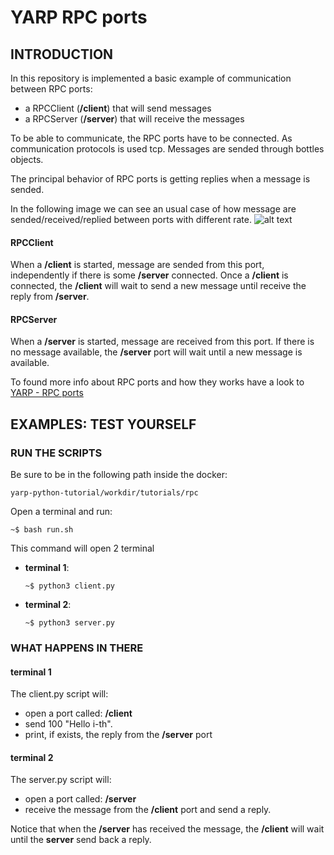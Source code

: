 # YARP RPC ports

## INTRODUCTION

In this repository is implemented a basic example of communication between RPC ports:
- a RPCClient (**/client**) that will send messages 
- a RPCServer (**/server**) that will receive the messages

To be able to communicate, the RPC ports have to be connected.
As communication protocols is used tcp.
Messages are sended through bottles objects.

The principal behavior of RPC ports is getting replies when a message is sended.

In the following image we can see an usual case of how message are sended/received/replied between ports with different rate.
![alt text][rpc]

#### RPCClient
When a **/client** is started, message are sended from this port, independently if there is some **/server** connected.
Once a **/client** is connected, the **/client** will wait to send a new message until receive the reply from **/server**.

#### RPCServer
When a **/server** is started, message are received from this port. If there is no message available, the **/server** port will wait until a new message is 
available.

To found more info about RPC ports and how they works have a look to [YARP - RPC ports](http://www.yarp.it/git-master/rpc_ports.html)

[rpc]:https://github.com/s4hri/yarp-python-tutorials/blob/master/workdir/media/rpc.png

## EXAMPLES: TEST YOURSELF

### RUN THE SCRIPTS
Be sure to be in the following path inside the docker: 


    yarp-python-tutorial/workdir/tutorials/rpc


Open a terminal and run:
  ```terminal
  ~$ bash run.sh
  ```

This command will open 2 terminal 
  
- **terminal 1**:  
               
      ~$ python3 client.py
 
- **terminal 2**: 

      ~$ python3 server.py

### WHAT HAPPENS IN THERE
#### terminal 1
The client.py script will:
- open a port called: **/client**
- send 100 "Hello i-th".
- print, if exists, the reply from the **/server** port

#### terminal 2
The server.py script will:
- open a port called: **/server**
- receive the message from the **/client** port and send a reply.

Notice that when the **/server** has received the message, the **/client** will wait until the **server** send back a reply.
